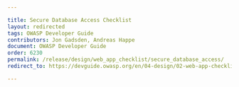 ```yaml
---

title: Secure Database Access Checklist
layout: redirected
tags: OWASP Developer Guide
contributors: Jon Gadsden, Andreas Happe
document: OWASP Developer Guide
order: 6230
permalink: /release/design/web_app_checklist/secure_database_access/
redirect_to: https://devguide.owasp.org/en/04-design/02-web-app-checklist/03-secure-database-access/

---
```

